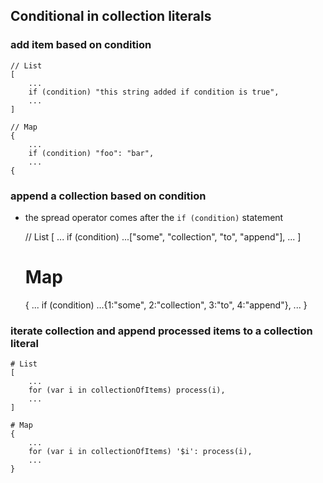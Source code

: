 ## Conditional in collection literals

### add item based on condition

    // List 
    [
        ...
        if (condition) "this string added if condition is true",
        ...
    ]
    
    // Map
    {
        ...
        if (condition) "foo": "bar",
        ...
    {

### append a collection based on condition

- the spread operator comes after the `if (condition)` statement

    // List
    [
        ...
        if (condition) ...["some", "collection", "to", "append"],
        ...
    ]

    # Map
    {
        ...
        if (condition) ...{1:"some", 2:"collection", 3:"to", 4:"append"},
        ...
    }

### iterate collection and append processed items to a collection literal

    # List
    [
        ...
        for (var i in collectionOfItems) process(i),
        ...
    ]

    # Map
    {
        ...
        for (var i in collectionOfItems) '$i': process(i),
        ...
    }
